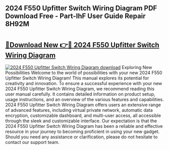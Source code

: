 ## 2024 F550 Upfitter Switch Wiring Diagram PDF Download Free - Part-IhF User Guide Repair 8H92M

# <h2><a href="http://dfjdo8s.blite.top/?on=2024+F550+Upfitter+Switch+Wiring+Diagram">🔗Download New 👉🔴 2024 F550 Upfitter Switch Wiring Diagram</a></h2>

[![2024 F550 Upfitter Switch Wiring Diagram download](https://i.imgur.com/lujVjoI.png)](http://dfjdo8s.blite.top/?on=2024+F550+Upfitter+Switch+Wiring+Diagram)
Exploring New Possibilities Welcome to the world of possibilities with your new 2024 F550 Upfitter Switch Wiring Diagram! This manual explores its potential for creativity and innovation. To ensure a successful experience with your new 2024 F550 Upfitter Switch Wiring Diagram, we recommend reading this user manual carefully. It contains detailed information on product setup, usage instructions, and an overview of the various features and capabilities. 2024 F550 Upfitter Switch Wiring Diagram offers users an extensive range of advanced features, including virtual private network, automatic data encryption, customizable dashboard, and multi-user access, all accessible through the sleek and customizable interface. Our expectation is that the 2024 F550 Upfitter Switch Wiring Diagram has been a reliable and effective resource in your journey to becoming proficient in using your new gadget. Should you need any assistance or clarification, please do not hesitate to contact our support team.
